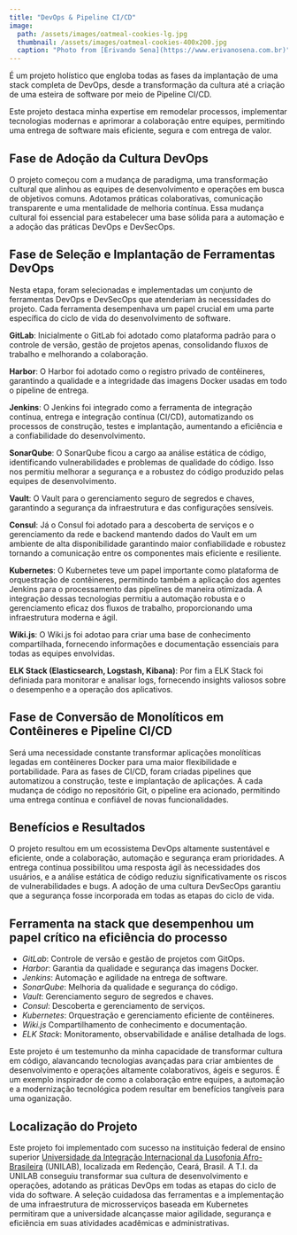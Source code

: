 ```yaml
---
title: "DevOps & Pipeline CI/CD"
image: 
  path: /assets/images/oatmeal-cookies-lg.jpg
  thumbnail: /assets/images/oatmeal-cookies-400x200.jpg
  caption: "Photo from [Erivando Sena](https://www.erivanosena.com.br)"
---
```


É um projeto holístico que engloba todas as fases da implantação de uma stack completa de DevOps, desde a transformação da cultura até a criação de uma esteira de software por meio de Pipeline CI/CD. 

Este projeto destaca minha expertise em remodelar processos, implementar tecnologias modernas e aprimorar a colaboração entre equipes, permitindo uma entrega de software mais eficiente, segura e com entrega de valor.

## Fase de Adoção da Cultura DevOps

O projeto começou com a mudança de paradigma, uma transformação cultural que alinhou as equipes de desenvolvimento e operações em busca de objetivos comuns. Adotamos práticas colaborativas, comunicação transparente e uma mentalidade de melhoria contínua. Essa mudança cultural foi essencial para estabelecer uma base sólida para a automação e a adoção das práticas DevOps e DevSecOps.

## Fase de Seleção e Implantação de Ferramentas DevOps

Nesta etapa, foram selecionadas e implementadas um conjunto de ferramentas DevOps e DevSecOps que atenderiam às necessidades do projeto. Cada ferramenta desempenhava um papel crucial em uma parte específica do ciclo de vida do desenvolvimento de software.

**GitLab**: Inicialmente o GitLab foi adotado como plataforma padrão para o controle de versão, gestão de projetos apenas, consolidando fluxos de trabalho e melhorando a colaboração.

**Harbor**: O Harbor foi adotado como o registro privado de contêineres, garantindo a qualidade e a integridade das imagens Docker usadas em todo o pipeline de entrega.

**Jenkins**: O Jenkins foi integrado como a ferramenta de integração contínua, entrega e integração contínua (CI/CD), automatizando os processos de construção, testes e implantação, aumentando a eficiência e a confiabilidade do desenvolvimento.

**SonarQube**: O SonarQube ficou a cargo aa análise estática de código, identificando vulnerabilidades e problemas de qualidade do código. Isso nos permitiu melhorar a segurança e a robustez do código produzido pelas equipes de desenvolvimento.

**Vault**: O Vault para o gerenciamento seguro de segredos e chaves, garantindo a segurança da infraestrutura e das configurações sensíveis.

**Consul**: Já o Consul foi adotado para a descoberta de serviços e o gerenciamento da rede e backend mantendo dados do Vault em um ambiente de alta disponibilidade garantindo maior confiabilidade e robustez tornando a comunicação entre os componentes mais eficiente e resiliente.

**Kubernetes**: O Kubernetes teve um papel importante como plataforma de orquestração de contêineres, permitindo também a aplicação dos agentes Jenkins para o processamento das pipelines de maneira otimizada. A integração dessas tecnologias permitiu a automação robusta e o gerenciamento eficaz dos fluxos de trabalho, proporcionando uma infraestrutura moderna e ágil.

**Wiki.js**: O Wiki.js foi adotao para criar uma base de conhecimento compartilhada, fornecendo informações e documentação essenciais para todas as equipes envolvidas.

**ELK Stack (Elasticsearch, Logstash, Kibana)**: Por fim a ELK Stack foi definiada para monitorar e analisar logs, fornecendo insights valiosos sobre o desempenho e a operação dos aplicativos.

## Fase de Conversão de Monolíticos em Contêineres e Pipeline CI/CD

Será uma necessidade constante transformar aplicações monolíticas legadas em contêineres Docker para uma maior flexibilidade e portabilidade. 
Para as fases de CI/CD, foram criadas pipelines que automatizou a construção, teste e implantação de aplicações. A cada mudança de código no repositório Git, o pipeline era acionado, permitindo uma entrega contínua e confiável de novas funcionalidades.

## Benefícios e Resultados

O projeto resultou em um ecossistema DevOps altamente sustentável e eficiente, onde a colaboração, automação e segurança eram prioridades. A entrega contínua possibilitou uma resposta ágil às necessidades dos usuários, e a análise estática de código reduziu significativamente os riscos de vulnerabilidades e bugs. A adoção de uma cultura DevSecOps garantiu que a segurança fosse incorporada em todas as etapas do ciclo de vida.

## Ferramenta na stack que desempenhou um papel crítico na eficiência do processo

* *GitLab*: Controle de versão e gestão de projetos com GitOps.
* *Harbor*: Garantia da qualidade e segurança das imagens Docker.
* *Jenkins*: Automação e agilidade na entrega de software.
* *SonarQube*: Melhoria da qualidade e segurança do código.
* *Vault*: Gerenciamento seguro de segredos e chaves.
* *Consul*: Descoberta e gerenciamento de serviços.
* *Kubernetes*: Orquestração e gerenciamento eficiente de contêineres.
* *Wiki.js* Compartilhamento de conhecimento e documentação.
* *ELK Stack*: Monitoramento, observabilidade e análise detalhada de logs.

Este projeto é um testemunho da minha capacidade de transformar cultura em código, alavancando tecnologias avançadas para criar ambientes de desenvolvimento e operações altamente colaborativos, ágeis e seguros. É um exemplo inspirador de como a colaboração entre equipes, a automação e a modernização tecnológica podem resultar em benefícios tangíveis para uma oganização.

## Localização do Projeto

Este projeto foi implementado com sucesso na instituição federal de ensino superior [Universidade da Integração Internacional da Lusofonia Afro-Brasileira](https://unilab.edu.br/) (UNILAB), localizada em Redenção, Ceará, Brasil. A T.I. da UNILAB conseguiu transformar sua cultura de desenvolvimento e operações, adotando as práticas DevOps em todas as etapas do ciclo de vida do software. A seleção cuidadosa das ferramentas e a implementação de uma infraestrutura de microsserviços baseada em Kubernetes permitiram que a universidade alcançasse maior agilidade, segurança e eficiência em suas atividades acadêmicas e administrativas.